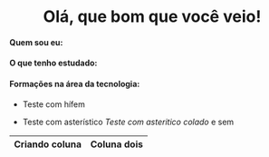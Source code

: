 ## <h1 align="center" > Olá, que bom que você veio! </h1>

#### Quem sou eu:

#### O que tenho estudado:

#### Formações na área da tecnologia:

- Teste com hífem

* Teste com asterístico
*Teste com asteritico colado* e sem

| Criando coluna | Coluna dois |
| --- | --- |
